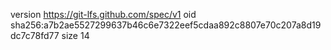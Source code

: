 version https://git-lfs.github.com/spec/v1
oid sha256:a7b2ae5527299637b46c6e7322eef5cdaa892c8807e70c207a8d19dc7c78fd77
size 14
